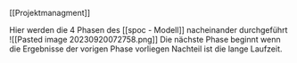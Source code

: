 [[Projektmanagment]]

Hier werden die 4 Phasen des [[spoc - Modell]] nacheinander durchgeführt
![[Pasted image 20230920072758.png]]
Die nächste Phase beginnt wenn die Ergebnisse der vorigen Phase vorliegen
Nachteil ist die lange Laufzeit.